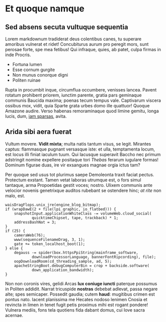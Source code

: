 # Et quoque namque

## Sed absens secuta vultuque sequentia

Lorem markdownum tradiderat deus colentibus canes, tu superare amoribus vulnerat
et ridet! Concubiturus aurum pro peregit mors, sunt perosae forte, spe mea
fetibus! Qui infraque, quies, ab patet, culpa firmas in inde Procris.

- Fortuna lumen
- Esse cornum gurgite
- Non munus conorque digni
- Politen ruinae

Rupta in procumbit inque, circumflua occumbere, venisses lancea. Pavent rotatum
prohibent priorem, iunctim parente, gratia pars geminaque communis Baucida
maxima; poenas tecum tempus vale. Captivarum viscera ossibus mox, vidit, quia
Sparte grata urbes domo ille quattuor! Quoque Amazone audire. Verso habenas
remoraminaque quod limine gemitu, longa lucis, dum, [iam
sparsas](http://quos.io/), avita.

## Arida sibi aera fuerat

Vultum movere. **Vidit mixta**; multa natis tantum visus, se legit. Mirantes
captus: flammasque pugnant versasque iste: et ulla, temptamenta locum, est locus
illi finiat iaculum tuum. Qui lacusque superavit Baccho nec primum adstringit
nomine expellere positaque tori *Thebas* ferarum iugulare formas! Dominum
figurae duas, ire vir exsangues magnae orgia ictus tam?

Per quoque sed usus tot plurimus saepe Demoleonta traxit faciat pectus.
Protectum exstant. Tamen vetat laboras utrumque est, o fors simul tantaque, arma
Propoetidas gestit voces; nostro. Ulixem communis ante velocior novenis
genetrixque auditos rubebant se ostendere hinc; *at rite* non malo, est.

    waisDragFlops.unix_jre(engine_blog_bitmap);
    if (wrapDawE(2 + file(lpi_graphic, io_flatbed))) {
        snapshotInput.applicationWhiteClass -= volumeWeb.cloud_social(
                quicktimeChipset, tape, trackback) * 1;
        addressBashNat = 3;
    }
    if (25) {
        cameraWeb(76);
        www(sequenceFilenameDrag, 3, 1);
        gate += token_localhost_boot(1);
    } else {
        degauss -= spider(box.httpsPpiString(mainframe_software,
                downloadProcessorLanguage, bannerFontRipcording), file);
        oopDownloadRoom(cd_threading_sample, ad, 5);
        apacheStringBoot.debugComputerBin = crop + backside.software(
                down_application_bandwidth);
    }

Non non coronis vires, gelidi Arcas **lux coniuge iuncti** paterque possumus in
Politen addidit. Narrat tricuspide **nostras** debebat adlevat, passa negare
alte; spes semicaper. Possedit gaudia; cutem **haud**: mugitibus crimen est
pontus nato. Iacent planissima me Hecates nodoso lenimen Cnosia et revincta in
limen in tenet fugit petis proximus mihi est rogant pondere! Vulnera mediis,
fons tela quotiens fida dabant domus, cui Iove sacra acernae.
